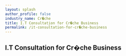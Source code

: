 ```yaml
---
layout: splash 
author_profile: false 
industry_name: Cr�che
title: I.T Consultation for Cr�che Business
permalink: /it-consultation-for-cr�che-business
---
```


## I.T Consultation for Cr�che Business